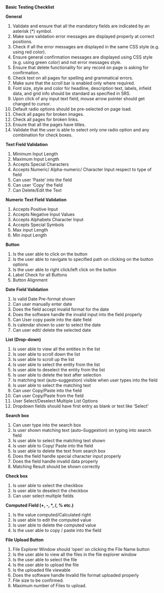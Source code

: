 ﻿**Basic Testing Checklist**

**General**
1. Validate and ensure that all the mandatory fields are indicated by an asterisk (\*) symbol.
2. Make sure validation error messages are displayed properly at correct positions.
3. Check if all the error messages are displayed in the same CSS style (e.g. using red color).
4. Ensure general confirmation messages are displayed using CSS style (e.g. using green color) and not error messages style.
5. Ensure that delete functionality for any record on page is asking for confirmation.
6. Check text on all pages for spelling and grammatical errors.
7. Make sure that the scroll bar is enabled only where required.
8. Font size, style and color for headline, description text, labels, infield data, and grid info should be standard as specified in SRS.
9. Upon click of any input text field, mouse arrow pointer should get changed to cursor.
10. Default radio options should be pre-selected on page load.
11. Check all pages for broken images.
12. Check all pages for broken links.
13. Ensure that all the pages have titles.
14. Validate that the user is able to select only one radio option and any combination for check boxes.

**Text Field Validation**
1. Minimum Input Length
2. Maximum Input Length
3. Accepts Special Characters
4. Accepts Numeric/ Alpha-numeric/ Character Input respect to type of field
5. Can user ‘Paste’ into the field
6. Can user ‘Copy’ the field
7. Can Delete/Edit the Text

**Numeric Text Field Validation**
1. Accepts Positive Input
2. Accepts Negative Input Values
3. Accepts Alphabets Character Input
4. Accepts Special Symbols
5. Max input Length
6. Min input Length

**Button**
1. Is the user able to click on the button
2. Is the user able to navigate to specified path on clicking on the button options
3. Is the user able to right click/left click on the button 
4. Label Check for all Buttons
5. Button Alignment

**Date Field Validation**
1. Is valid Date Pre-format shown
2. Can user manually enter date 
3. Does the field accept invalid format for the date
4. Does the software handle the invalid input into the field properly
5. Can User copy paste into the date field
6. Is calendar shown to user to select the date 
7. Can user edit/ delete the selected date

**List (Drop-down)**
1. Is user able to view all the entities in the list
2. Is user able to scroll down the list
3. Is user able to scroll up the list 
4. Is user able to select the entity from the list
5. Is user able to deselect the entity from the list 
6. Is user able to delete the text after selection
7. Is matching text (auto–suggestion) visible when user types into the field 
8. Is user able to select the matching text
9. Can user Copy/Paste into the field
10. Can user Copy/Paste from the field
11. User Select/Deselect Multiple List Options
12. Dropdown fields should have first entry as blank or text like ‘Select’

**Search box**
1. Can user type into the search box
2. Is user shown matching text (auto–Suggestion) on typing into search field
3. Is user able to select the matching text shown
4. Is user able to Copy/ Paste into the field
5. Is user able to delete the text from search box
6. Does the field handle special character input properly
7. Does the field handle invalid data properly
8. Matching Result should be shown correctly

**Check box**
1. Is user able to select the checkbox
2. Is user able to deselect the checkbox
3. Can user select multiple fields

**Computed Field (+, -, \*, /, % etc.)**
1. Is the value computed/Calculated right
2. Is user able to edit the computed value
3. Is user able to delete the computed value 
4. Is the user able to copy / paste into the field

**File Upload Button**
1. File Explorer Window should ‘open’ on clicking the File Name button
2. Is the user able to view all the files in the file explorer window
3. Is the user able to select the file 
4. Is the user able to upload the file 
5. Is the uploaded file viewable 
6. Does the software handle Invalid file format uploaded properly
7. File size to be confirmed.
8. Maximum number of Files to upload.
